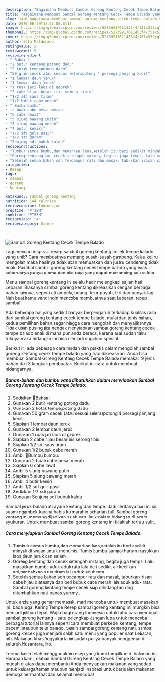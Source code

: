 ```yaml
---
description: "Bagaimana Membuat Sambal Goreng Kentang Cecek Tempe Balado yang Sempurna"
title: "Bagaimana Membuat Sambal Goreng Kentang Cecek Tempe Balado yang Sempurna"
slug: 1410-bagaimana-membuat-sambal-goreng-kentang-cecek-tempe-balado-yang-sempurna
date: 2020-06-29T13:47:00.511Z
image: https://img-global.cpcdn.com/recipes/52739917611453f4/751x532cq70/sambal-goreng-kentang-cecek-tempe-balado-foto-resep-utama.jpg
thumbnail: https://img-global.cpcdn.com/recipes/52739917611453f4/751x532cq70/sambal-goreng-kentang-cecek-tempe-balado-foto-resep-utama.jpg
cover: https://img-global.cpcdn.com/recipes/52739917611453f4/751x532cq70/sambal-goreng-kentang-cecek-tempe-balado-foto-resep-utama.jpg
author: Etta Maldonado
ratingvalue: 5
reviewcount: 5
recipeingredient:
- " Bahan "
- "2 butir kentang potong dadu"
- "2 kotak tempepotong dadu"
- "50 gram cecek atau sesuai selerapotong 4 persegi panjang kecil"
- "1 lembar daun jeruk"
- "2 lembar daun jeruk"
- "1 ruas jari laos di geprek"
- "2 cabe hijau besar iris serong tipis"
- "1/2 sdt saus tiram"
- "1/2 bubuk cabe merah"
- " Bumbu bumbu"
- "2 buah cabe besar merah"
- "6 cabe rawit"
- "5 siung bawang putih"
- "5 siung bawang merah"
- "4 butir kemiri"
- "1/2 sdt gula pasir"
- "1/2 sdt garam"
- "Seujung sdt bubuk kaldu"
recipeinstructions:
- "Tumbuk semua bumbu,dan memarkan laos,setelah itu beri sedikit minyak di wajan untuk menumis. Tumis bumbu sampai harum masukkan laos,daun jeruk dan salam"
- "Goreng kentang dan cecek setengah matang, begitu juga tempe. Lalu masukkan bumbu aduk aduk rata lalu beri sedikit air kecilkan api,tambahkan saus tiram lalu aduk aduk rata"
- "Setelah semua bahan sdh tercampur rata dan masak, taburkan irisan cabe hijau diatasnya dan beri bubuk cabe merah lalu aduk aduk rata. Sambal goreng kentang tempe cecek siap dihidangkan dng ditambahkan nasi panas.yummy.."
categories:
- Resep
tags:
- sambal
- goreng
- kentang

katakunci: sambal goreng kentang 
nutrition: 144 calories
recipecuisine: Indonesian
preptime: "PT18M"
cooktime: "PT55M"
recipeyield: "4"
recipecategory: Dinner

---
```



![Sambal Goreng Kentang Cecek Tempe Balado](https://img-global.cpcdn.com/recipes/52739917611453f4/751x532cq70/sambal-goreng-kentang-cecek-tempe-balado-foto-resep-utama.jpg)

Lagi mencari inspirasi resep sambal goreng kentang cecek tempe balado yang unik? Cara membuatnya memang susah-susah gampang. Kalau keliru mengolah maka hasilnya tidak akan memuaskan dan justru cenderung tidak enak. Padahal sambal goreng kentang cecek tempe balado yang enak seharusnya punya aroma dan cita rasa yang dapat memancing selera kita.

Menu sambal goreng kentang ini selalu hadir melengkapi sajian hari Lebaran. Biasanya sambal goreng kentang dikreasikan dengan berbagai bahan lainnya, seperti ati ampela, udang, telur puyuh, teri dan banyak lagi. Nah buat kamu yang ingin mencoba membuatnya saat Lebaran, resep sambal.

Ada beberapa hal yang sedikit banyak berpengaruh terhadap kualitas rasa dari sambal goreng kentang cecek tempe balado, mulai dari jenis bahan, kedua pemilihan bahan segar hingga cara mengolah dan menyajikannya. Tidak usah pusing jika hendak menyiapkan sambal goreng kentang cecek tempe balado enak di mana pun anda berada, karena asal sudah tahu triknya maka hidangan ini bisa menjadi suguhan spesial.


Berikut ini ada beberapa cara mudah dan praktis dalam mengolah sambal goreng kentang cecek tempe balado yang siap dikreasikan. Anda bisa membuat Sambal Goreng Kentang Cecek Tempe Balado memakai 19 jenis bahan dan 3 langkah pembuatan. Berikut ini cara untuk membuat hidangannya.

<!--inarticleads1-->

##### Bahan-bahan dan bumbu yang dibutuhkan dalam menyiapkan Sambal Goreng Kentang Cecek Tempe Balado:

1. Sediakan  🥀Bahan :
1. Gunakan 2 butir kentang potong dadu
1. Gunakan 2 kotak tempe,potong dadu
1. Gunakan 50 gram cecek (atau sesuai selera)potong 4 persegi panjang kecil
1. Siapkan 1 lembar daun jeruk
1. Gunakan 2 lembar daun jeruk
1. Gunakan 1 ruas jari laos di geprek
1. Siapkan 2 cabe hijau besar iris serong tipis
1. Siapkan 1/2 sdt saus tiram
1. Gunakan 1/2 bubuk cabe merah
1. Ambil  🥀Bumbu bumbu:
1. Gunakan 2 buah cabe besar merah
1. Siapkan 6 cabe rawit
1. Ambil 5 siung bawang putih
1. Siapkan 5 siung bawang merah
1. Ambil 4 butir kemiri
1. Ambil 1/2 sdt gula pasir
1. Sediakan 1/2 sdt garam
1. Gunakan Seujung sdt bubuk kaldu


Sambal jeruk balado ati ayam kentang dan tempe. Jadi ceritanya hari ini sii suami ngambek karena habis ku marahin seharian full. Sambal goreng kentang ini memang dijadikan salah satu lauk dalam hidangan di acara syukuran. Untuk membuat sambal goreng kentang ini tidaklah terlalu sulit. 

<!--inarticleads2-->

##### Cara menyiapkan Sambal Goreng Kentang Cecek Tempe Balado:

1. Tumbuk semua bumbu,dan memarkan laos,setelah itu beri sedikit minyak di wajan untuk menumis. Tumis bumbu sampai harum masukkan laos,daun jeruk dan salam
1. Goreng kentang dan cecek setengah matang, begitu juga tempe. Lalu masukkan bumbu aduk aduk rata lalu beri sedikit air kecilkan api,tambahkan saus tiram lalu aduk aduk rata
1. Setelah semua bahan sdh tercampur rata dan masak, taburkan irisan cabe hijau diatasnya dan beri bubuk cabe merah lalu aduk aduk rata. Sambal goreng kentang tempe cecek siap dihidangkan dng ditambahkan nasi panas.yummy..


Untuk anda yang gemar memasak, mari mencoba untuk membuat masakan ini. baca juga: Kering Tempe Resep sambal goreng kentang ini mungkin bisa menjadi pilihan tepat. Wajib bagi orang Indonesia untuk tahu cara membuat sambal goreng kentang - satu pelengkap Jangan lupa untuk mencoba berbagai tutorial lainnya seperti cara membuat perkedel kentang, tempe bacem, ataupun telur balado. Selain sambal goreng kentang hati, sambal goreng krecek juga menjadi salah satu menu yang populer saat Lebaran, nih. Makanan khas Yogyakarta ini sudah punya banyak penggemar di seluruh Nusantara, lho. 

Terima kasih telah menggunakan resep yang kami tampilkan di halaman ini. Harapan kami, olahan Sambal Goreng Kentang Cecek Tempe Balado yang mudah di atas dapat membantu Anda menyiapkan makanan yang sedap untuk keluarga/teman maupun menjadi inspirasi untuk berjualan makanan. Semoga bermanfaat dan selamat mencoba!
